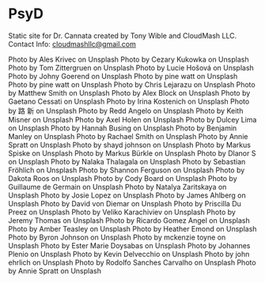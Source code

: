 # PsyD
Static site for Dr. Cannata created by Tony Wible and CloudMash LLC. Contact Info: cloudmashllc@gmail.com

Photo by Ales Krivec on Unsplash
Photo by Cezary Kukowka on Unsplash
Photo by Tom Zittergruen on Unsplash
Photo by Lucie Hošová on Unsplash
Photo by Johny Goerend on Unsplash
Photo by pine watt on Unsplash
Photo by pine watt on Unsplash
Photo by Chris Lejarazu on Unsplash
Photo by Matthew Smith on Unsplash
Photo by Alex Block on Unsplash
Photo by Gaetano Cessati on Unsplash
Photo by Irina Kostenich on Unsplash
Photo by 路 新 on Unsplash
Photo by Redd Angelo on Unsplash
Photo by Keith Misner on Unsplash
Photo by Axel Holen on Unsplash
Photo by Dulcey Lima on Unsplash
Photo by Hannah Busing on Unsplash
Photo by Benjamin Manley on Unsplash
Photo by Rachael Smith on Unsplash
Photo by Annie Spratt on Unsplash
Photo by shayd johnson on Unsplash
Photo by Markus Spiske on Unsplash
Photo by Markus Bürkle on Unsplash
Photo by Dlanor S on Unsplash
Photo by Nalaka Thalagala on Unsplash
Photo by Sebastian Fröhlich on Unsplash
Photo by Shannon Ferguson on Unsplash
Photo by Dakota Roos on Unsplash
Photo by Cody Board on Unsplash
Photo by Guillaume de Germain on Unsplash
Photo by Natalya Zaritskaya on Unsplash
Photo by Josie Lopez on Unsplash
Photo by James Ahlberg on Unsplash
Photo by David von Diemar on Unsplash
Photo by Priscilla Du Preez on Unsplash
Photo by Veliko Karachiviev on Unsplash
Photo by Jeremy Thomas on Unsplash
Photo by Ricardo Gomez Angel on Unsplash
Photo by Amber Teasley on Unsplash
Photo by Heather Emond on Unsplash
Photo by Byron Johnson on Unsplash
Photo by mckenzie toyne on Unsplash
Photo by Ester Marie Doysabas on Unsplash
Photo by Johannes Plenio on Unsplash
Photo by Kevin Delvecchio on Unsplash
Photo by john ehrlich on Unsplash
Photo by Rodolfo Sanches Carvalho on Unsplash
Photo by Annie Spratt on Unsplash

